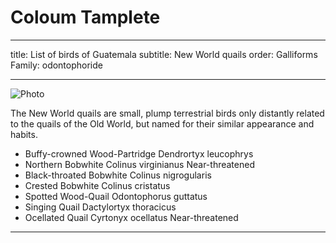 # Coloum Tamplete

---
title: List of birds of Guatemala
subtitle: New World quails
order: Galliforms
Family: odontophoride

---

![Photo](http://upload.wikimedia.org/wikipedia/commons/d/d0/Colinus_virginianusAAP040CA.jpg)

The New World quails are small, plump terrestrial birds only distantly related to the quails of the Old World, but named for their similar appearance and habits.
- Buffy-crowned Wood-Partridge Dendrortyx leucophrys
- Northern Bobwhite Colinus virginianus Near-threatened
- Black-throated Bobwhite Colinus nigrogularis
- Crested Bobwhite Colinus cristatus
- Spotted Wood-Quail Odontophorus guttatus
- Singing Quail Dactylortyx thoracicus
- Ocellated Quail Cyrtonyx ocellatus Near-threatened

---